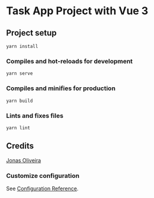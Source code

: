 # Task App Project with Vue 3

## Project setup
```
yarn install
```

### Compiles and hot-reloads for development
```
yarn serve
```

### Compiles and minifies for production
```
yarn build
```

### Lints and fixes files
```
yarn lint
```

## Credits

[Jonas Oliveira](https://github.com/jonasnapoles) 

### Customize configuration
See [Configuration Reference](https://cli.vuejs.org/config/).
